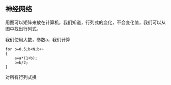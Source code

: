 ## 神经网络

用图可以矩阵来放在计算机，我们知道，行列式的变化，不会变化值，我们可以从图中找出行列式。

我们使用大数，参数a，我们计算

		
```
for b=0.5;b<N;b++
{
    a=a*(1+b);
	b=b/2;
}

```

对所有行列式换
